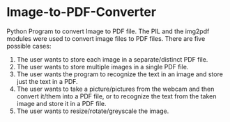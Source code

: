 # Image-to-PDF-Converter
Python Program to convert Image to PDF file.
The PIL and the img2pdf modules were used to convert image files to PDF files.
There are five possible cases:
1. The user wants to store each image in a separate/distinct PDF file.
2. The user wants to store multiple images in a single PDF file.
3. The user wants the program to recognize the text in an image and store just the text in a PDF.
4. The user wants to take a picture/pictures from the webcam and then convert it/them into a PDF file, or to recognize the text from the taken image and store it in a PDF file.
5. The user wants to resize/rotate/greyscale the image.

